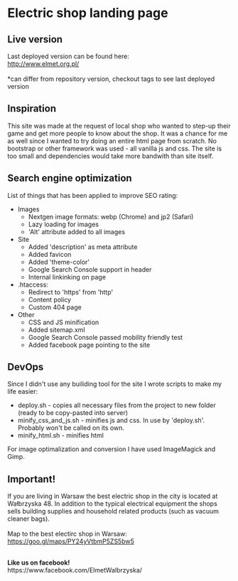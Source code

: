 # Electric shop landing page


## Live version

Last deployed version can be found here:<br>
http://www.elmet.org.pl/<br> 
<br>
*can differ from repository version, checkout tags to see last deployed version

## Inspiration
This site was made at the request of local shop who wanted to step-up their game and get more people to know about the shop. It was a chance for me as well since I wanted to try doing an entire html page from scratch. No bootstrap or other framework was used - all vanilla js and css. The site is too small and dependencies would take more bandwith than site itself.

## Search engine optimization

List of things that has been applied to improve SEO rating:
- Images
   - Nextgen image formats: webp (Chrome) and jp2 (Safari)
   - Lazy loading for images
   - 'Alt' attribute added to all images
- Site
   - Added 'description' as meta attribute
   - Added favicon
   - Added 'theme-color'
   - Google Search Console support in header
   - Internal linkinking on page
- .htaccess:
   - Redirect to 'https' from 'http'
   - Content policy
   - Custom 404 page
- Other
   - CSS and JS minification
   - Added sitemap.xml
   - Google Search Console passed mobility friendly test
   - Added facebook page pointing to the site

## DevOps
Since I didn't use any builiding tool for the site I wrote scripts to make my life easier:
 - deploy.sh - copies all necessary files from the project to new folder (ready to be copy-pasted into server)
 - minify_css_and_js.sh - minifies js and css. In use by 'deploy.sh'. Probably won't be called on its own.
 - minify_html.sh - minifies html

For image optimalization and conversion I have used ImageMagick and Gimp.

## Important!
If you are living in Warsaw the best electric shop in the city is located at Wałbrzyska 48. In addition to the typical electrical equipment the shops sells building supplies and  household related products (such as vacuum cleaner bags).
<br><br>
Map to the best electirc shop in Warsaw:
<br>
https://goo.gl/maps/PY24yVtbmP5ZS5bw5

<br>
<b>Like us on facebook!</b><br>
https://www.facebook.com/ElmetWalbrzyska/